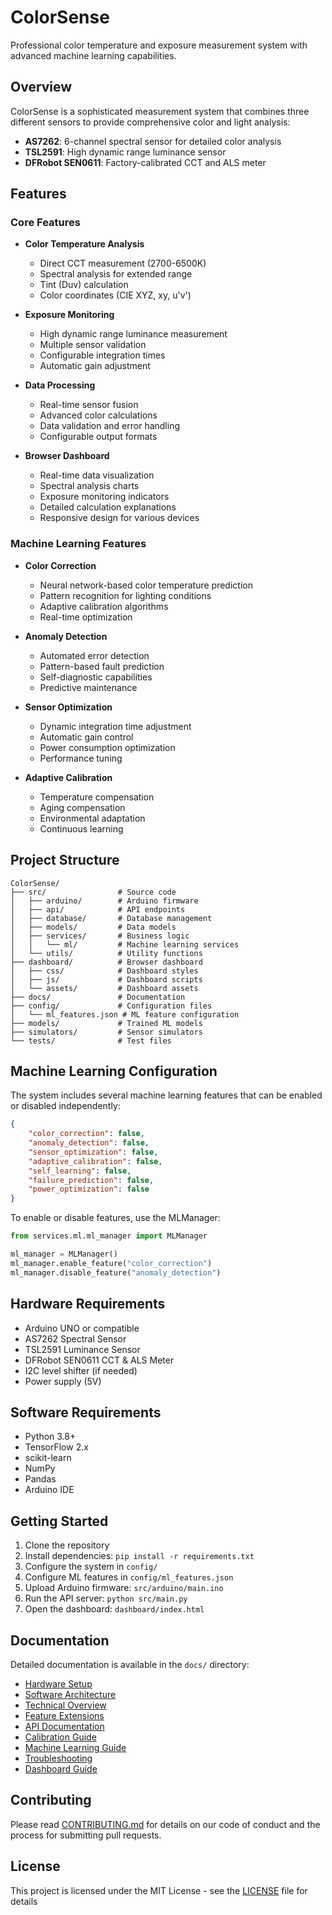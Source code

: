 # ColorSense

Professional color temperature and exposure measurement system with advanced machine learning capabilities.

## Overview

ColorSense is a sophisticated measurement system that combines three different sensors to provide comprehensive color and light analysis:

- **AS7262**: 6-channel spectral sensor for detailed color analysis
- **TSL2591**: High dynamic range luminance sensor
- **DFRobot SEN0611**: Factory-calibrated CCT and ALS meter

## Features

### Core Features
- **Color Temperature Analysis**
  - Direct CCT measurement (2700-6500K)
  - Spectral analysis for extended range
  - Tint (Duv) calculation
  - Color coordinates (CIE XYZ, xy, u'v')

- **Exposure Monitoring**
  - High dynamic range luminance measurement
  - Multiple sensor validation
  - Configurable integration times
  - Automatic gain adjustment

- **Data Processing**
  - Real-time sensor fusion
  - Advanced color calculations
  - Data validation and error handling
  - Configurable output formats

- **Browser Dashboard**
  - Real-time data visualization
  - Spectral analysis charts
  - Exposure monitoring indicators
  - Detailed calculation explanations
  - Responsive design for various devices

### Machine Learning Features
- **Color Correction**
  - Neural network-based color temperature prediction
  - Pattern recognition for lighting conditions
  - Adaptive calibration algorithms
  - Real-time optimization

- **Anomaly Detection**
  - Automated error detection
  - Pattern-based fault prediction
  - Self-diagnostic capabilities
  - Predictive maintenance

- **Sensor Optimization**
  - Dynamic integration time adjustment
  - Automatic gain control
  - Power consumption optimization
  - Performance tuning

- **Adaptive Calibration**
  - Temperature compensation
  - Aging compensation
  - Environmental adaptation
  - Continuous learning

## Project Structure

```
ColorSense/
├── src/                # Source code
│   ├── arduino/        # Arduino firmware
│   ├── api/            # API endpoints
│   ├── database/       # Database management
│   ├── models/         # Data models
│   ├── services/       # Business logic
│   │   └── ml/         # Machine learning services
│   └── utils/          # Utility functions
├── dashboard/          # Browser dashboard
│   ├── css/            # Dashboard styles
│   ├── js/             # Dashboard scripts
│   └── assets/         # Dashboard assets
├── docs/               # Documentation
├── config/             # Configuration files
│   └── ml_features.json # ML feature configuration
├── models/             # Trained ML models
├── simulators/         # Sensor simulators
└── tests/              # Test files
```

## Machine Learning Configuration

The system includes several machine learning features that can be enabled or disabled independently:

```json
{
    "color_correction": false,
    "anomaly_detection": false,
    "sensor_optimization": false,
    "adaptive_calibration": false,
    "self_learning": false,
    "failure_prediction": false,
    "power_optimization": false
}
```

To enable or disable features, use the MLManager:

```python
from services.ml.ml_manager import MLManager

ml_manager = MLManager()
ml_manager.enable_feature("color_correction")
ml_manager.disable_feature("anomaly_detection")
```

## Hardware Requirements

- Arduino UNO or compatible
- AS7262 Spectral Sensor
- TSL2591 Luminance Sensor
- DFRobot SEN0611 CCT & ALS Meter
- I2C level shifter (if needed)
- Power supply (5V)

## Software Requirements

- Python 3.8+
- TensorFlow 2.x
- scikit-learn
- NumPy
- Pandas
- Arduino IDE

## Getting Started

1. Clone the repository
2. Install dependencies: `pip install -r requirements.txt`
3. Configure the system in `config/`
4. Configure ML features in `config/ml_features.json`
5. Upload Arduino firmware: `src/arduino/main.ino`
6. Run the API server: `python src/main.py`
7. Open the dashboard: `dashboard/index.html`

## Documentation

Detailed documentation is available in the `docs/` directory:

- [Hardware Setup](docs/hardware_setup.md)
- [Software Architecture](docs/software_architecture.md)
- [Technical Overview](docs/technical_overview.md)
- [Feature Extensions](docs/feature_extensions.md)
- [API Documentation](docs/api.md)
- [Calibration Guide](docs/calibration.md)
- [Machine Learning Guide](docs/ml_guide.md)
- [Troubleshooting](docs/troubleshooting.md)
- [Dashboard Guide](docs/dashboard_guide.md)

## Contributing

Please read [CONTRIBUTING.md](CONTRIBUTING.md) for details on our code of conduct and the process for submitting pull requests.

## License

This project is licensed under the MIT License - see the [LICENSE](LICENSE) file for details 